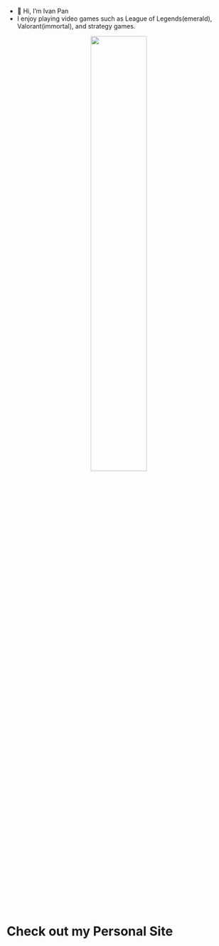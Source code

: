 - 👋 Hi, I’m Ivan Pan
- I enjoy playing video games such as League of Legends(emerald), Valorant(immortal), and strategy games.
<p align="center">
<a href="https://github.com/ivanpan0626"><img width="50%" src="https://github-readme-stats.vercel.app/api/top-langs/?username=ivanpan0626&theme=dark&hide=html,css,cmake&layout=compact&langs_count=5&bg_color=101010&hide_title=true"></a>
</p>

<h1>Check out my Personal Site
<a href="https://ivanpan0626.github.io/Webpage/"></h1>
